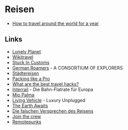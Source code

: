 # Reisen

- [How to travel around the world for a year](https://blog.alexmaccaw.com/how-to-travel-around-the-world-for-a-year/)

## Links

- [Lonely Planet](https://www.lonelyplanet.com/)
- [Wikitravel](https://wikitravel.org)
- [Stuck In Customs](https://stuckincustoms.com/)
- [German Roamers](https://germanroamers.org/) - A CONSORTIUM OF EXPLORERS
- [Städtereisen](https://www.22places.de/staedtereisen/)
- [Packing like a Pro](https://www.youtube.com/watch?v=L5UlxHsgD58)
- [What are the best travel hacks?](https://qr.ae/pGjbLX)
- [Interrail](https://www.bahn.de/angebot/international/interrail) - Die Bahn-Flatrate für Europa
- [Mio Palma](https://mio-palma.de/)
- [Living Vehicle](https://www.livingvehicle.com/home-v2) - Luxury Unplugged
- [The Earth Awaits](https://www.theearthawaits.com/)
- [Die falschen Versprechen des Reisens](https://www.deutschlandfunk.de/die-falschen-versprechen-des-reisens-100.html)
- [Join the crew](https://join-the-crew.com/de/)
- [Remotepunks](https://www.remotepunks.com/)